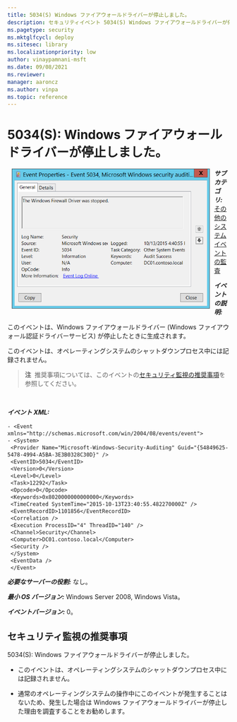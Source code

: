 ```yaml
---
title: 5034(S) Windows ファイアウォールドライバーが停止しました。
description: セキュリティイベント 5034(S) Windows ファイアウォールドライバーが停止しました。について説明します。
ms.pagetype: security
ms.mktglfcycl: deploy
ms.sitesec: library
ms.localizationpriority: low
author: vinaypamnani-msft
ms.date: 09/08/2021
ms.reviewer: 
manager: aaroncz
ms.author: vinpa
ms.topic: reference
---
```


# 5034(S): Windows ファイアウォールドライバーが停止しました。


<img src="images/event-5034.png" alt="Event 5034 illustration" width="449" height="317" hspace="10" align="left" />

***サブカテゴリ:***&nbsp;[その他のシステムイベントの監査](audit-other-system-events.md)

***イベントの説明:***

このイベントは、Windows ファイアウォールドライバー (Windows ファイアウォール認証ドライバーサービス) が停止したときに生成されます。

このイベントは、オペレーティングシステムのシャットダウンプロセス中には記録されません。

> **注**&nbsp;&nbsp;推奨事項については、このイベントの[セキュリティ監視の推奨事項](#security-monitoring-recommendations)を参照してください。

<br clear="all">

***イベント XML:***
```
- <Event xmlns="http://schemas.microsoft.com/win/2004/08/events/event">
- <System>
 <Provider Name="Microsoft-Windows-Security-Auditing" Guid="{54849625-5478-4994-A5BA-3E3B0328C30D}" /> 
 <EventID>5034</EventID> 
 <Version>0</Version> 
 <Level>0</Level> 
 <Task>12292</Task> 
 <Opcode>0</Opcode> 
 <Keywords>0x8020000000000000</Keywords> 
 <TimeCreated SystemTime="2015-10-13T23:40:55.482270000Z" /> 
 <EventRecordID>1101856</EventRecordID> 
 <Correlation /> 
 <Execution ProcessID="4" ThreadID="140" /> 
 <Channel>Security</Channel> 
 <Computer>DC01.contoso.local</Computer> 
 <Security /> 
 </System>
 <EventData /> 
 </Event>

```

***必要なサーバーの役割:*** なし。

***最小 OS バージョン:*** Windows Server 2008, Windows Vista。

***イベントバージョン:*** 0。

## セキュリティ監視の推奨事項

5034(S): Windows ファイアウォールドライバーが停止しました。

-   このイベントは、オペレーティングシステムのシャットダウンプロセス中には記録されません。

-   通常のオペレーティングシステムの操作中にこのイベントが発生することはないため、発生した場合は Windows ファイアウォールドライバーが停止した理由を調査することをお勧めします。
